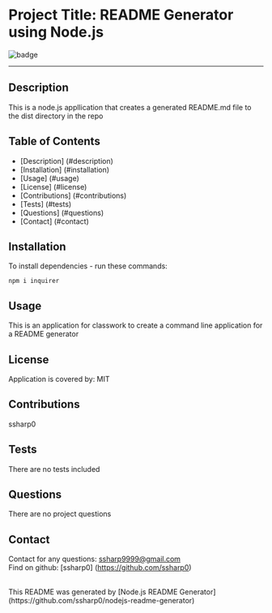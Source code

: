 
 
 # Project Title: README Generator using Node.js

 ![badge](https://img.shields.io/badge/license-MIT-orange)

 <hr>

 ## Description

 This is a node.js appllication that creates a generated README.md file to the dist directory in the repo

 ## Table of Contents

 - [Description] (#description)
 - [Installation] (#installation)
 - [Usage] (#usage)
 - [License] (#license)
 - [Contributions] (#contributions)
 - [Tests] (#tests)
 - [Questions] (#questions)
 - [Contact] (#contact)

 ## Installation

 To install dependencies - run these commands:
 ```
 npm i inquirer
 ```
 
 ## Usage

 This is an application for classwork to create a command line application for a README generator

 ## License 

 Application is covered by:
 MIT

 ## Contributions

 ssharp0

 ## Tests

 There are no tests included

 ## Questions

 There are no project questions

 ## Contact

 Contact for any questions:
 ssharp9999@gmail.com
 <br>
 Find on github:
 [ssharp0] (https://github.com/ssharp0)

 <br> 
 This README was generated by [Node.js README Generator] (https://github.com/ssharp0/nodejs-readme-generator)

 